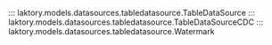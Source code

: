 ::: laktory.models.datasources.tabledatasource.TableDataSource
::: laktory.models.datasources.tabledatasource.TableDataSourceCDC
::: laktory.models.datasources.tabledatasource.Watermark

